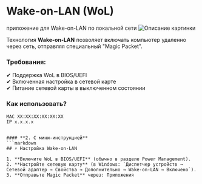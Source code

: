 # Wake-on-LAN (WoL)  
приложение для Wake-on-LAN по локальной сети
![Описание картинки](https://i.pinimg.com/736x/73/5e/e1/735ee1c30cd4aa4392287b6ba3d4759c.jpg)

Технология **Wake-on-LAN** позволяет включать компьютер удаленно через сеть, отправляя специальный "Magic Packet".  

### **Требования:**  
✔ Поддержка WoL в BIOS/UEFI  
✔ Включенная настройка в сетевой карте  
✔ Питание сетевой карты в выключенном состоянии  

### **Как использовать?**  
```В приложении
MAC XX:XX:XX:XX:XX:XX
IP x.x.x.x


#### **2. С мини-инструкцией**  
```markdown
## ⚡ Настройка Wake-on-LAN  

1. **Включите WoL в BIOS/UEFI** (обычно в разделе Power Management).  
2. **Настройте сетевую карту** (в Windows: `Диспетчер устройств → Сетевой адаптер → Свойства → Дополнительно → Wake-on-LAN → Включено`).  
3. **Отправьте Magic Packet** через: Приложения  

